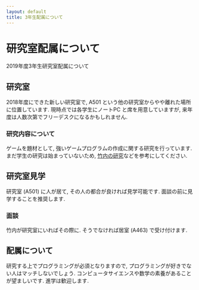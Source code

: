 ```yaml
---
layout: default
title: 3年生配属について
---
```

# 研究室配属について
2019年度3年生研究室配属について 

## 研究室
2018年度にできた新しい研究室で, A501 という他の研究室からやや離れた場所に位置しています. 
現時点では各学生にノートPC と席を用意していますが, 来年度は人数次第でフリーデスクになるかもしれません. 

### 研究内容について
ゲームを題材として, 強いゲームプログラムの作成に関する研究を行っています. 
まだ学生の研究は始まっていないため, [竹内の研究](https://sites.google.com/site/takeshogo/research)などを参考にしてください. 

## 研究室見学
研究室 (A501) に人が居て, その人の都合が良ければ見学可能です. 
面談の前に見学することを推奨します. 

### 面談
竹内が研究室にいればその際に. そうでなければ居室 (A463) で受け付けます. 

## 配属について
研究する上でプログラミングが必須となりますので, プログラミングが好きでない人はマッチしないでしょう. 
コンピュータサイエンスや数学の素養があることが望ましいです. 
進学は歓迎します. 
